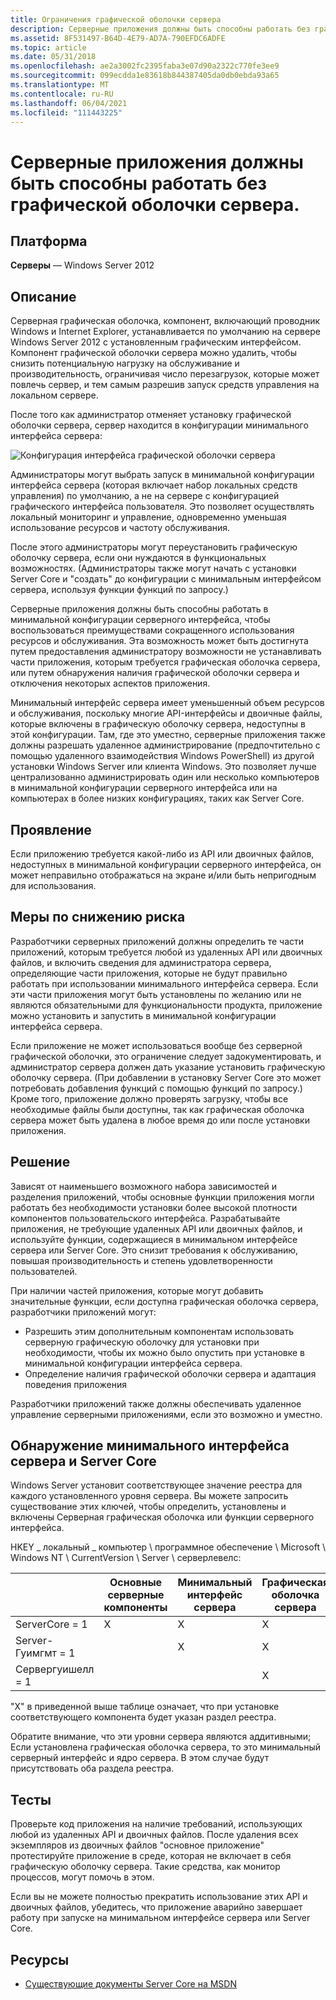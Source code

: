 ```yaml
---
title: Ограничения графической оболочки сервера
description: Серверные приложения должны быть способны работать без графической оболочки сервера.
ms.assetid: 8F531497-B64D-4E79-AD7A-790EFDC6ADFE
ms.topic: article
ms.date: 05/31/2018
ms.openlocfilehash: ae2a3002fc2395faba3e07d90a2322c770fe3ee9
ms.sourcegitcommit: 099ecdda1e83618b844387405da0db0ebda93a65
ms.translationtype: MT
ms.contentlocale: ru-RU
ms.lasthandoff: 06/04/2021
ms.locfileid: "111443225"
---
```

# <a name="server-apps-must-be-able-to-run-without-the-server-graphical-shell"></a>Серверные приложения должны быть способны работать без графической оболочки сервера.

## <a name="platform"></a>Платформа

**Серверы** — Windows Server 2012 

## <a name="description"></a>Описание

Серверная графическая оболочка, компонент, включающий проводник Windows и Internet Explorer, устанавливается по умолчанию на сервере Windows Server 2012 с установленным графическим интерфейсом. Компонент графической оболочки сервера можно удалить, чтобы снизить потенциальную нагрузку на обслуживание и производительность, ограничивая число перезагрузок, которые может повлечь сервер, и тем самым разрешив запуск средств управления на локальном сервере.

После того как администратор отменяет установку графической оболочки сервера, сервер находится в конфигурации минимального интерфейса сервера:

![Конфигурация интерфейса графической оболочки сервера](images/minimalserverinterface.png)

Администраторы могут выбрать запуск в минимальной конфигурации интерфейса сервера (которая включает набор локальных средств управления) по умолчанию, а не на сервере с конфигурацией графического интерфейса пользователя. Это позволяет осуществлять локальный мониторинг и управление, одновременно уменьшая использование ресурсов и частоту обслуживания.

После этого администраторы могут переустановить графическую оболочку сервера, если они нуждаются в функциональных возможностях. (Администраторы также могут начать с установки Server Core и "создать" до конфигурации с минимальным интерфейсом сервера, используя функции функций по запросу.)

Серверные приложения должны быть способны работать в минимальной конфигурации серверного интерфейса, чтобы воспользоваться преимуществами сокращенного использования ресурсов и обслуживания. Эта возможность может быть достигнута путем предоставления администратору возможности не устанавливать части приложения, которым требуется графическая оболочка сервера, или путем обнаружения наличия графической оболочки сервера и отключения некоторых аспектов приложения.

Минимальный интерфейс сервера имеет уменьшенный объем ресурсов и обслуживания, поскольку многие API-интерфейсы и двоичные файлы, которые включены в графическую оболочку сервера, недоступны в этой конфигурации. Там, где это уместно, серверные приложения также должны разрешать удаленное администрирование (предпочтительно с помощью удаленного взаимодействия Windows PowerShell) из другой установки Windows Server или клиента Windows. Это позволяет лучше централизованно администрировать один или несколько компьютеров в минимальной конфигурации серверного интерфейса или на компьютерах в более низких конфигурациях, таких как Server Core.

## <a name="manifestation"></a>Проявление

Если приложению требуется какой-либо из API или двоичных файлов, недоступных в минимальной конфигурации серверного интерфейса, он может неправильно отображаться на экране и/или быть непригодным для использования.

## <a name="mitigation"></a>Меры по снижению риска

Разработчики серверных приложений должны определить те части приложений, которым требуется любой из удаленных API или двоичных файлов, и включить сведения для администратора сервера, определяющие части приложения, которые не будут правильно работать при использовании минимального интерфейса сервера. Если эти части приложения могут быть установлены по желанию или не являются обязательными для функциональности продукта, приложение можно установить и запустить в минимальной конфигурации интерфейса сервера.

Если приложение не может использоваться вообще без серверной графической оболочки, это ограничение следует задокументировать, и администратор сервера должен дать указание установить графическую оболочку сервера. (При добавлении в установку Server Core это может потребовать добавления функций с помощью функций по запросу.) Кроме того, приложение должно проверять загрузку, чтобы все необходимые файлы были доступны, так как графическая оболочка сервера может быть удалена в любое время до или после установки приложения.

## <a name="solution"></a>Решение

Зависят от наименьшего возможного набора зависимостей и разделения приложений, чтобы основные функции приложения могли работать без необходимости установки более высокой плотности компонентов пользовательского интерфейса. Разрабатывайте приложения, не требующие удаленных API или двоичных файлов, и используйте функции, содержащиеся в минимальном интерфейсе сервера или Server Core. Это снизит требования к обслуживанию, повышая производительность и степень удовлетворенности пользователей.

При наличии частей приложения, которые могут добавить значительные функции, если доступна графическая оболочка сервера, разработчики приложений могут:

-   Разрешить этим дополнительным компонентам использовать серверную графическую оболочку для установки при необходимости, чтобы их можно было опустить при установке в минимальной конфигурации интерфейса сервера.
-   Определение наличия графической оболочки сервера и адаптация поведения приложения

Разработчики приложений также должны обеспечивать удаленное управление серверными приложениями, если это возможно и уместно.

## <a name="detecting-minimal-server-interface-and-server-core"></a>Обнаружение минимального интерфейса сервера и Server Core

Windows Server установит соответствующее значение реестра для каждого установленного уровня сервера. Вы можете запросить существование этих ключей, чтобы определить, установлены и включены Серверная графическая оболочка или функции серверного интерфейса.

HKEY \_ локальный \_ компьютер \\ программное обеспечение \\ Microsoft \\ Windows NT \\ CurrentVersion \\ Server \\ серверлевелс:



|   &nbsp;         | Основные серверные компоненты | Минимальный интерфейс сервера | Графическая оболочка сервера |
|------------------|-------------|--------------------------|------------------------|
| ServerCore = 1     | X           | X                        | X                      |
| Server-Гуимгмт = 1 |             | X                        | X                      |
| Сервергуишелл = 1 |             |                          | X                      |



 

"X" в приведенной выше таблице означает, что при установке соответствующего компонента будет указан раздел реестра.

Обратите внимание, что эти уровни сервера являются аддитивными; Если установлена графическая оболочка сервера, то это минимальный серверный интерфейс и ядро сервера. В этом случае будут присутствовать оба раздела реестра.

## <a name="tests"></a>Тесты

Проверьте код приложения на наличие требований, использующих любой из удаленных API и двоичных файлов. После удаления всех экземпляров из двоичных файлов "основное приложение" протестируйте приложение в среде, которая не включает в себя графическую оболочку сервера. Такие средства, как монитор процессов, могут помочь в этом.

Если вы не можете полностью прекратить использование этих API и двоичных файлов, убедитесь, что приложение аварийно завершает работу при запуске на минимальном интерфейсе сервера или Server Core.

## <a name="resources"></a>Ресурсы

-   [Существующие документы Server Core на MSDN](/previous-versions/windows/desktop/legacy/ms723891(v=vs.85))

 

 